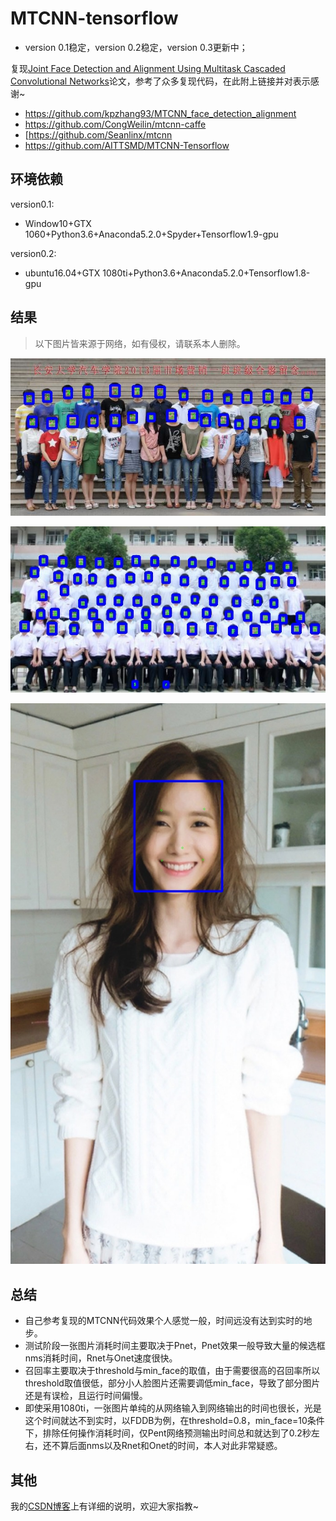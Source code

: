 # MTCNN-tensorflow

* version 0.1稳定，version 0.2稳定，version 0.3更新中；

复现[Joint Face Detection and Alignment Using Multitask Cascaded Convolutional Networks](https://ieeexplore.ieee.org/stamp/stamp.jsp?tp=&arnumber=7553523)论文，参考了众多复现代码，在此附上链接并对表示感谢~

* https://github.com/kpzhang93/MTCNN_face_detection_alignment
* https://github.com/CongWeilin/mtcnn-caffe
* [https://github.com/Seanlinx/mtcnn
* https://github.com/AITTSMD/MTCNN-Tensorflow

## 环境依赖

version0.1:

* Window10+GTX 1060+Python3.6+Anaconda5.2.0+Spyder+Tensorflow1.9-gpu

version0.2:

* ubuntu16.04+GTX 1080ti+Python3.6+Anaconda5.2.0+Tensorflow1.8-gpu

## 结果

>以下图片皆来源于网络，如有侵权，请联系本人删除。

![](result/MTCNN_test_0.jpg)

![](result/MTCNN_test_1.jpg)

![](result/MTCNN_test_2.jpg)

## 总结

* 自己参考复现的MTCNN代码效果个人感觉一般，时间远没有达到实时的地步。
* 测试阶段一张图片消耗时间主要取决于Pnet，Pnet效果一般导致大量的候选框nms消耗时间，Rnet与Onet速度很快。
* 召回率主要取决于threshold与min_face的取值，由于需要很高的召回率所以threshold取值很低，部分小人脸图片还需要调低min_face，导致了部分图片还是有误检，且运行时间偏慢。
* 即使采用1080ti，一张图片单纯的从网络输入到网络输出的时间也很长，光是这个时间就达不到实时，以FDDB为例，在threshold=0.8，min_face=10条件下，排除任何操作消耗时间，仅Pent网络预测输出时间总和就达到了0.2秒左右，还不算后面nms以及Rnet和Onet的时间，本人对此非常疑惑。

## 其他

我的[CSDN博客](https://blog.csdn.net/Rrui7739/article/details/82084022)上有详细的说明，欢迎大家指教~